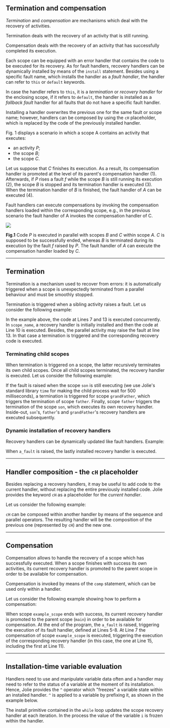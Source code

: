 ## Termination and compensation

*Termination* and *compensation* are mechanisms which deal with the recovery of activities.

Termination deals with the recovery of an activity that is still running.

Compensation deals with the recovery of an activity that has successfully completed its execution.

Each scope can be equipped with an error handler that contains the code to be executed for its recovery. As for fault handlers, recovery handlers can be dynamically installed by means of the `install` statement. Besides using a specific fault name, which installs the handler as a *fault handler*, the handler can refer to `this` or `default` keywords.

In case the handler refers to `this`, it is a *termination* or *recovery handler* for the enclosing scope, if it refers to `default`, the handler is installed as a *fallback fault* handler for all faults that do not have a specific fault handler.

Installing a handler overwrites the previous one for the same fault or scope name; however, handlers can be composed by using the `cH` placeholder, which is replaced by the code of the previously installed handler.

Fig. 1 displays a scenario in which a scope A contains an activity that executes:

- an activity *P*;
- the scope *B*;
- the scope *C*.

Let us suppose that *C* finishes its execution. As a result, its compensation handler is promoted at the level of its parent's compensation handler (1). Afterwards, if *P* rises a fault *f* while the scope *B* is still running its execution (2), the scope *B* is stopped and its termination handler is executed (3). When the termination handler of *B* is finished, the fault handler of *A* can be executed (4).

Fault handlers can execute compensations by invoking the compensation handlers loaded within the corresponding scope, e.g., in the previous scenario the fault handler of A invokes the compensation handler of C.

<div class="doc_image">
	<img src="content/documentation/fault_handling/imgs/termination_and_compensation.jpg" />
	<p><b>Fig.1</b> Code <em>P</em> is executed in parallel with scopes <em>B</em> and <em>C</em> within scope <em>A</em>. <em>C</em> is supposed to be successfully ended, whereas <em>B</em> is terminated during its execution by the fault <em>f</em> raised by <em>P</em>. The fault handler of <em>A</em> can execute the compensation handler loaded by <em>C</em>.</p>
</div>

---

## Termination

Termination is a mechanism used to recover from errors: it is automatically triggered when a scope is unexpectedly terminated from a parallel behaviour and must be smoothly stopped.

Termination is triggered when a sibling activity raises a fault. Let us consider the following example:

<div class="code" src="termination_and_compensation_1.ol"></div>

In the example above, the code at Lines 7 and 13 is executed concurrently. In `scope_name`, a recovery handler is initially installed and then the code at Line 10 is executed. Besides, the parallel activity may raise the fault at line 13. In that case a termination is triggered and the corresponding recovery code is executed.

### Terminating child scopes

When termination is triggered on a scope, the latter recursively terminates its own child scopes. Once all child scopes terminated, the recovery handler is executed. Let us consider the following example:

<div class="code" src="termination_and_compensation_2.ol"></div>

If the fault is raised when the scope `son` is still executing (we use Jolie's standard library `time` for making the child process wait for 500 milliseconds), a termination is triggered for scope `grandFather`, which triggers the termination of scope `father`. Finally, scope `father` triggers the termination of the scope `son`, which executes its own recovery handler. Inside-out, `son`'s, `father`'s and `grandFather`'s recovery handlers are executed subsequently.

### Dynamic installation of recovery handlers

Recovery handlers can be dynamically updated like fault handlers. Example:

<div class="code" src="termination_and_compensation_3.ol"></div>

When `a_fault` is raised, the lastly installed recovery handler is executed.

---

## Handler composition - the `cH` placeholder

Besides replacing a recovery handlers, it may be useful to add code to the current handler, without replacing the entire previously installed code. Jolie provides the keyword `cH` as a placeholder for the *current handler*.

Let us consider the following example:

<div class="code" src="termination_and_compensation_4.ol"></div>

`cH` can be composed within another handler by means of the sequence and parallel operators. The resulting handler will be the composition of the previous one (represented by `cH`) and the new one.

---

## Compensation

Compensation allows to handle the recovery of a scope which has successfully executed. When a scope finishes with success its own activities, its current recovery handler is promoted to the parent scope in order to be available for compensation.

Compensation is invoked by means of the `comp` statement, which can be used only within a handler.

Let us consider the following example showing how to perform a compensation:

<div class="code" src="termination_and_compensation_5.ol"></div>

When scope `example_scope` ends with success, its current recovery handler is promoted to the parent scope (`main`) in order to be available for compensation. At the end of the program, the `a_fault` is raised, triggering the execution of its fault handler, defined at Lines 5-8. At Line 7 the compensation of scope `example_scope` is executed, triggering the execution of the corresponding recovery handler (in this case, the one at Line 15, including the first at Line 11).

---

## Installation-time variable evaluation

Handlers need to use and manipulate variable data often and a handler may need to refer to the status of a variable at the moment of its installation. Hence, Jolie provides the `^` operator which "freezes" a variable state within an installed handler. `^` is applied to a variable by prefixing it, as shown in the example below.

<div class="code" src="termination_and_compensation_6.ol"></div>

The install primitive contained in the `while` loop updates the scope recovery handler at each iteration. In the process the value of the variable `i` is frozen within the handler.